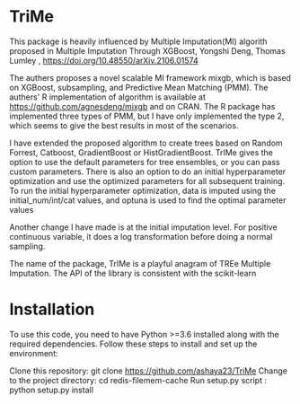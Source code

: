 # TriMe

 This package is heavily influenced by Multiple Imputation(MI)  algorith proposed in
 Multiple Imputation Through XGBoost, Yongshi Deng, Thomas Lumley , https://doi.org/10.48550/arXiv.2106.01574

 The authers proposes a novel scalable MI framework mixgb, which is based on XGBoost, subsampling, and
 Predictive Mean Matching (PMM). The authers' R implementation of algorithm is available at https://github.com/agnesdeng/mixgb
 and on CRAN. The R package has implemented three types of PMM, but I have only implemented
 the type 2, which seems to give the best results in most of the scenarios.

 I have extended the proposed algorithm to create trees based on Random Forrest, Catboost, GradientBoost
 or HistGradientBoost. TrIMe gives the option to use the default parameters for tree ensembles, or you
 can pass custom parameters. There is also an option to do an initial hyperparameter optimization and
 use the optimized parameters for all subsequent training. To run the initial hyperparameter optimization,
 data is imputed using the initial_num/int/cat values, and optuna is used to find the optimal parameter values


 Another change I have made is at the initial imputation level. For positive continuous variable, it does a
 log transformation before doing a normal sampling.

 The name of the package, TrIMe is a playful anagram of TREe Multiple Imputation.
 The API of the library is consistent with the scikit-learn


# Installation
To use this code, you need to have Python >=3.6 installed along with the required dependencies. Follow these steps to install and set up the environment:

Clone this repository: git clone https://github.com/ashaya23/TriMe
Change to the project directory: cd redis-filemem-cache
Run setup.py script : python setup.py install
